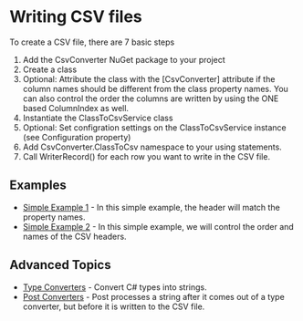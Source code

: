 # Writing CSV files

To create a CSV file, there are 7 basic steps
1. Add the CsvConverter NuGet package to your project
2. Create a class
3. Optional: Attribute the class with the [CsvConverter] attribute if the column names should be different from the class property names.  You can also control the order the columns are written by using the ONE based ColumnIndex as well.
4. Instantiate the ClassToCsvService class
5. Optional: Set configration settings on the ClassToCsvService instance (see Configuration property)
6. Add CsvConverter.ClassToCsv namespace to your using statements.
7. Call WriterRecord() for each row you want to write in the CSV file. 

## Examples
- [Simple Example 1](./Examples/Simple1.md) - In this simple example, the header will match the property names.
- [Simple Example 2](./Examples/Simple2.md) - In this simple example, we will control the order and names of the CSV headers.

## Advanced Topics
- [Type Converters](./TypeConverters/TypeConverters-Main.md) - Convert C# types into strings.  
- [Post Converters](./PostConverters/PostConverters-Main.md) - Post processes a string after it comes out of a type converter, but before it is written to the CSV file.
